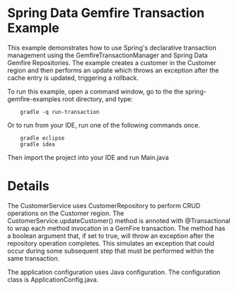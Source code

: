 Spring Data Gemfire Transaction Example
=======================================

This example demonstrates how to use Spring's declarative transaction management using the GemfireTransactionManager and Spring Data Gemfire Repositories. The example creates 
a customer in the Customer region and then performs an update which throws an exception after the cache entry is updated, triggering a rollback. 

To run this example, open a command window, go to the the spring-gemfire-examples root directory, and type:

		gradle -q run-transaction

Or to run from your IDE, run one of the following commands once.

		gradle eclipse
		gradle idea 

Then import the project into your IDE and run Main.java

# Details

The CustomerService uses CustomerRepository to perform CRUD operations on the Customer region. The CustomerService.updateCustomer() method is annoted with 
@Transactional to wrap each method invocation in a GemFire transaction. The method has a boolean argument that, if set to true, will throw an exception after 
the repository operation completes. This simulates an exception that could occur during some subsequent step that must be performed within the same transaction.

The application configuration uses Java configuration. The configuration class is ApplicationConfig.java.
